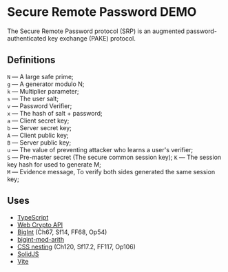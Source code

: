 # Secure Remote Password DEMO

The Secure Remote Password protocol (SRP) is an augmented password-authenticated key exchange (PAKE) protocol.

## Definitions

`N` — A large safe prime;  
`g` — A generator modulo N;  
`k` — Multiplier parameter;  
`s` — The user salt;  
`v` — Password Verifier;  
`x` — The hash of salt + password;  
`a` — Client secret key;  
`b` — Server secret key;  
`A` — Client public key;  
`B` — Server public key;  
`u` — The value of preventing attacker who learns a user's verifier;  
`S` — Pre-master secret (The secure common session key);
`K` — The session key hash for used to generate M;  
`M` — Evidence message, To verify both sides generated the same session key;

## Uses

- [TypeScript](https://www.typescriptlang.org/)
- [Web Crypto API](https://developer.mozilla.org/en-US/docs/Web/API/Web_Crypto_API)
- [BigInt](https://developer.mozilla.org/en-US/docs/Web/JavaScript/Reference/Global_Objects/BigInt) (Ch67, Sf14, FF68, Op54)
- [bigint-mod-arith](https://github.com/juanelas/bigint-mod-arith#readme)
- [CSS nesting](https://developer.mozilla.org/en-US/docs/Web/CSS/CSS_nesting) (Ch120, Sf17.2, FF117, Op106)
- [SolidJS](https://www.solidjs.com/)
- [Vite](https://vitejs.dev/)

